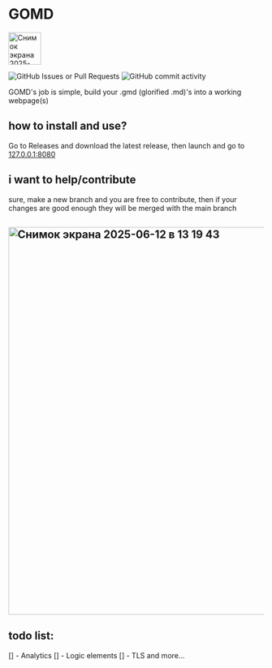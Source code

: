 # GOMD 

<img width="64" alt="Снимок экрана 2025-06-12 в 13 20 49" src="https://github.com/user-attachments/assets/65586f90-83c6-4b23-8aa9-ea2deaba5cdd" />


![GitHub Issues or Pull Requests](https://img.shields.io/github/issues/core6quad/GOMD)
![GitHub commit activity](https://img.shields.io/github/commit-activity/m/core6quad/GOMD)

GOMD's job is simple, build your .gmd (glorified .md)'s into a working webpage(s)

## how to install and use?
Go to Releases and download the latest release, then launch and go to [127.0.0.1:8080](http://127.0.0.1:8080)

## i want to help/contribute
sure, make a new branch and you are free to contribute, then if your changes are good enough they will be merged with the main branch

## <img width="764" alt="Снимок экрана 2025-06-12 в 13 19 43" src="https://github.com/user-attachments/assets/9cdcb259-8837-46a4-a013-a18aa991ee8b" />

## todo list:

[] - Analytics
[] - Logic elements
[] - TLS
and more...
